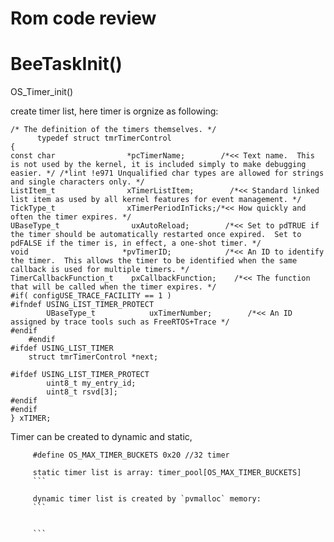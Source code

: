 Rom code review
===

# BeeTaskInit()


OS_Timer_init()

create timer list, here timer is orgnize as following:
  	
	/* The definition of the timers themselves. */
          typedef struct tmrTimerControl
	{
    const char                *pcTimerName;        /*<< Text name.  This is not used by the kernel, it is included simply to make debugging easier. */ /*lint !e971 Unqualified char types are allowed for strings and single characters only. */
    ListItem_t                xTimerListItem;        /*<< Standard linked list item as used by all kernel features for event management. */
    TickType_t                xTimerPeriodInTicks;/*<< How quickly and often the timer expires. */
    UBaseType_t                uxAutoReload;        /*<< Set to pdTRUE if the timer should be automatically restarted once expired.  Set to pdFALSE if the timer is, in effect, a one-shot timer. */
    void                     *pvTimerID;            /*<< An ID to identify the timer.  This allows the timer to be identified when the same callback is used for multiple timers. */
    TimerCallbackFunction_t    pxCallbackFunction;    /*<< The function that will be called when the timer expires. */
	#if( configUSE_TRACE_FACILITY == 1 )
	#ifndef USING_LIST_TIMER_PROTECT
	        UBaseType_t            uxTimerNumber;        /*<< An ID assigned by trace tools such as FreeRTOS+Trace */
	#endif
	    #endif
	#ifdef USING_LIST_TIMER
	    struct tmrTimerControl *next;
	
	#ifdef USING_LIST_TIMER_PROTECT
	        uint8_t my_entry_id;
	        uint8_t rsvd[3];
	#endif
	#endif
	} xTIMER;

Timer can be created to dynamic and static,
     
```
     #define OS_MAX_TIMER_BUCKETS 0x20 //32 timer
	
     static timer list is array: timer_pool[OS_MAX_TIMER_BUCKETS] 
     ```

     dynamic timer list is created by `pvmalloc` memory:
     ```


     ```
     
